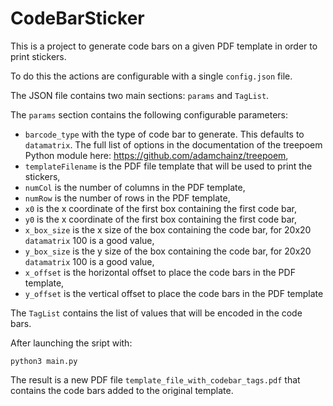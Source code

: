 # CodeBarSticker

This is a project to generate code bars on a given PDF template in order to print stickers.

To do this the actions are configurable with a single `config.json` file.

The JSON file contains two main sections: `params` and `TagList`.

The `params` section contains the following configurable parameters:

- `barcode_type` with the type of code bar to generate. This defaults to `datamatrix`. The full list of options in the documentation of the treepoem Python module here: https://github.com/adamchainz/treepoem,
- `templateFilename` is the PDF file template that will be used to print the stickers,
- `numCol` is the number of columns in the PDF template,
- `numRow` is the number of rows in the PDF template,
- `x0` is the x coordinate of the first box containing the first code bar,
- `y0` is the x coordinate of the first box containing the first code bar,
- `x_box_size` is the x size of the box containing the code bar, for 20x20 `datamatrix` 100 is a good value,
- `y_box_size` is the y size of the box containing the code bar, for 20x20 `datamatrix` 100 is a good value,
- `x_offset` is the horizontal offset to place the code bars in the PDF template,
- `y_offset` is the vertical offset to place the code bars in the PDF template

The `TagList` contains the list of values that will be encoded in the code bars.

After launching the sript with:
```
python3 main.py
```

The result is a new PDF file `template_file_with_codebar_tags.pdf` that contains the code bars added to the original template.
